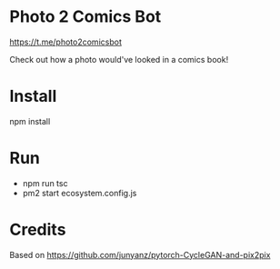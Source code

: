 # Photo 2 Comics Bot
https://t.me/photo2comicsbot

Check out how a photo would've looked in a comics book!

# Install 
npm install 

# Run
* npm run tsc
* pm2 start ecosystem.config.js

# Credits
Based on https://github.com/junyanz/pytorch-CycleGAN-and-pix2pix

